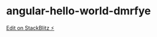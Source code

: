 # angular-hello-world-dmrfye

[Edit on StackBlitz ⚡️](https://stackblitz.com/edit/angular-hello-world-dmrfye)